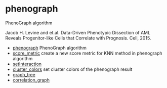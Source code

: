 # phenograph

PhenoGraph algorithm
 
 Jacob H. Levine and et.al. Data-Driven Phenotypic Dissection of AML Reveals Progenitor-like Cells that Correlate with Prognosis. Cell, 2015.

+ [phenograph](phenograph/phenograph.1) PhenoGraph algorithm
+ [score_metric](phenograph/score_metric.1) create a new score metric for KNN method in phenograph algorithm
+ [setInteraction](phenograph/setInteraction.1) 
+ [cluster_colors](phenograph/cluster_colors.1) set cluster colors of the phenograph result
+ [graph_tree](phenograph/graph_tree.1) 
+ [correlation_graph](phenograph/correlation_graph.1) 
